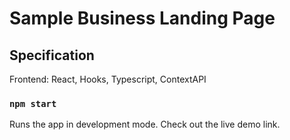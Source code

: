 # Sample Business Landing Page

## Specification
Frontend: React, Hooks, Typescript, ContextAPI

### `npm start`

Runs the app in development mode. Check out the live demo link. 


